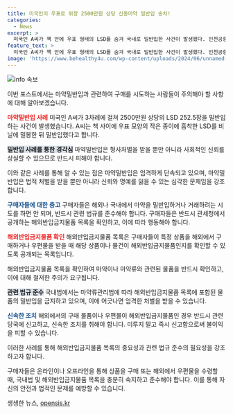 ```yaml
---
title: 미국인이 우표로 위장 2500만원 상당 신종마약 밀반입 송치!
categories:
  - News
excerpt: >
  미국인 A씨가 책 안에 우표 형태의 LSD를 숨겨 국내로 밀반입한 사건이 발생했다. 인천공항세관은 A씨가 1월부터 3차례에 걸쳐 2500만원 상당의 LSD 252.5장을 반입한 것으로 확인했다. A씨는 책 사이에 우표 모양의 작은 종이에 흡착한 LSD를 비닐에 밀봉한 뒤 밀반입했다. 현재 A씨는 마약류관리법 위반 혐의로 구속 상태이며, 이 사안으로 더 많은 조사가 예상된다. (150자)
feature_text: >
  미국인 A씨가 책 안에 우표 형태의 LSD를 숨겨 국내로 밀반입한 사건이 발생했다. 인천공항세관은 A씨가 1월부터 3차례에 걸쳐 2500만원 상당의 LSD 252.5장을 반입한 것으로 확인했다. A씨는 책 사이에 우표 모양의 작은 종이에 흡착한 LSD를 비닐에 밀봉한 뒤 밀반입했다. 현재 A씨는 마약류관리법 위반 혐의로 구속 상태이며, 이 사안으로 더 많은 조사가 예상된다. (150자)
image: 'https://www.behealthy4u.com/wp-content/uploads/2024/06/unnamed-file.png'
---
```


<p><img src="https://www.behealthy4u.com/wp-content/uploads/2024/06/unnamed-file.png" alt="info 속보" /></p>

<p>이번 포스트에서는 마약밀반입과 관련하여 구매를 시도하는 사람들이 주의해야 할 사항에 대해 알아보겠습니다.</p>

<p><b><span style="color: #ee2323;">마약밀반입 사례</span></b>
미국인 A씨가 3차례에 걸쳐 2500만원 상당의 LSD 252.5장을 밀반입하는 사건이 발생했습니다. A씨는 책 사이에 우표 모양의 작은 종이에 흡착한 LSD를 비닐에 밀봉한 뒤 밀반입했다고 합니다.</p>

<p><b><span style="background-color: #21538527;">밀반입 사례를 통한 경각심</span></b>
마약밀반입은 형사처벌을 받을 뿐만 아니라 사회적인 신뢰를 상실할 수 있으므로 반드시 피해야 합니다.</p>

<p>이와 같은 사례를 통해 알 수 있는 점은 마약밀반입은 엄격하게 단속되고 있으며, 마약밀반입은 법적 처벌을 받을 뿐만 아니라 신뢰와 명예를 잃을 수 있는 심각한 문제임을 강조합니다.</p>

<p><b><span style="color: #1a5490;">구매자들에 대한 충고</span></b>
구매자들은 해외나 국내에서 마약을 밀반입하거나 거래하려는 시도를 하면 안 되며, 반드시 관련 법규를 준수해야 합니다.
구매자들은 반드시 관세청에서 공개하는 해외반입금지물품 목록을 확인하고, 이에 따라 행동해야 합니다.</p>

<p><b><span style="color: #ee2323;">해외반입금지물품 확인</span></b>
해외반입금지물품 목록은 구매자들이 특정 상품을 해외에서 구매하거나 우편물을 받을 때 해당 상품이나 물건이 해외반입금지물품인지를 확인할 수 있도록 공개되는 목록입니다.</p>

<p>해외반입금지물품 목록을 확인하여 마약이나 마약류와 관련된 물품을 반드시 확인하고, 이에 대해 철저한 주의가 요구됩니다.</p>

<p><b><span style="background-color: #21538527;">관련 법규 준수</span></b>
국내법에서는 마약류관리법에 따라 해외반입금지물품 목록에 포함된 물품의 밀반입을 금지하고 있으며, 이에 어긋나면 엄격한 처벌을 받을 수 있습니다.</p>

<p><b><span style="color: #1a5490;">신속한 조치</span></b>
해외에서의 구매 물품이나 우편물이 해외반입금지물품인 경우 반드시 관련 당국에 신고하고, 신속한 조치를 취해야 합니다. 미루지 말고 즉시 신고함으로써 불이익을 피할 수 있습니다.</p>

<p>이러한 사례를 통해 해외반입금지물품 목록의 중요성과 관련 법규 준수의 필요성을 강조하고자 합니다.</p>

<p>구매자들은 온라인이나 오프라인을 통해 상품을 구매 또는 해외에서 우편물을 수령할 때, 국내법 및 해외반입금지물품 목록을 충분히 숙지하고 준수해야 합니다. 이를 통해 자신의 안전과 법적인 문제를 예방할 수 있습니다.</p>
생생한 뉴스, <a href="https://opensis.kr" rel="dofollow">opensis.kr</a>


